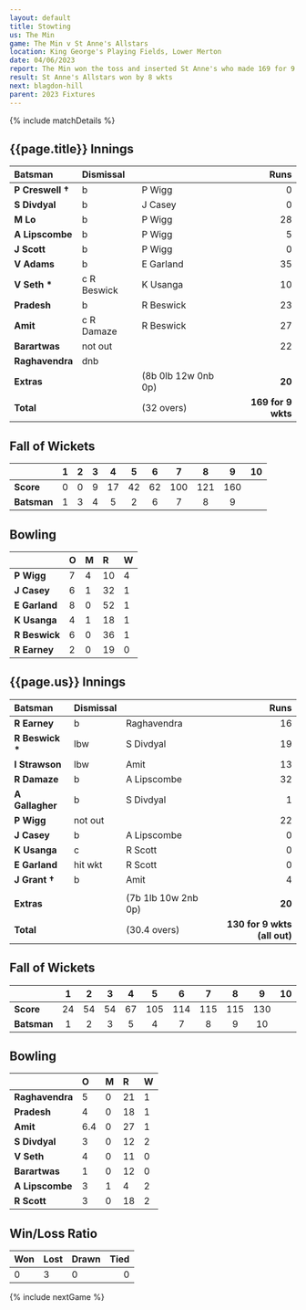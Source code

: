 ```yaml
---
layout: default
title: Stowting
us: The Min
game: The Min v St Anne's Allstars 
location: King George's Playing Fields, Lower Merton
date: 04/06/2023
report: The Min won the toss and inserted St Anne's who made 169 for 9 wkts. The Min replied with 130 all out. 
result: St Anne's Allstars won by 8 wkts
next: blagdon-hill
parent: 2023 Fixtures
---
```


{% include matchDetails %}

## {{page.title}} Innings

| Batsman | Dismissal | | Runs |
|:---|:---|---|---:|
| **P Creswell &#8224;** | b | P Wigg | 0 |
| **S Divdyal** | b | J Casey | 0 |
| **M Lo** | b | P Wigg | 28 |
| **A Lipscombe** | b | P Wigg | 5 |
| **J Scott** | b | P Wigg | 0 |
| **V Adams** | b | E Garland | 35 |
| **V Seth &#42;** | c R Beswick | K Usanga | 10 |
| **Pradesh** | b | R Beswick | 23 |
| **Amit** | c R Damaze | R Beswick | 27 |
| **Barartwas** | not out |  | 22 |
| **Raghavendra** | dnb |  |  |
| **Extras** | | (8b 0lb 12w 0nb 0p) | **20** |
| **Total** | | (32 overs) | **169 for 9 wkts** |

## Fall of Wickets

| | 1 | 2 | 3 | 4 | 5 | 6 | 7 | 8 | 9 | 10 |
|---|:---:|:---:|:---:|:---:|:---:|:---:|:---:|:---:|:---:|:---:|
| **Score** | 0 | 0 | 9 | 17 | 42 | 62 | 100 | 121 | 160 |  | 
| **Batsman** | 1  | 3  | 4  | 5  | 2  |  6 | 7  |  8 | 9 |  | 

## Bowling

| | O | M | R | W |
|---|:---|:---|:---|:---|
| **P Wigg** | 7 | 4 | 10 | 4 |
| **J Casey** | 6 | 1 | 32 | 1 |
| **E Garland** | 8 | 0 | 52 | 1 |
| **K Usanga** | 4 | 1 | 18 | 1 |
| **R Beswick** | 6 | 0 | 36 | 1 |
| **R Earney** | 2 | 0 | 19 | 0 |

## {{page.us}} Innings

| Batsman | Dismissal | | Runs |
|:---|:---|---|---:|
| **R Earney** | b | Raghavendra | 16 |
| **R Beswick &#42;** | lbw | S Divdyal | 19 |
| **I Strawson** | lbw | Amit | 13 |
| **R Damaze** | b | A Lipscombe | 32 |
| **A Gallagher** | b | S Divdyal| 1 |
| **P Wigg** | not out |  | 22 |
| **J Casey** | b | A Lipscombe | 0 |
| **K Usanga** | c | R Scott | 0 |
| **E Garland** | hit wkt | R Scott | 0 |
| **J Grant &#8224;** | b | Amit | 4 |
| | | | |
| **Extras** | | (7b 1lb 10w 2nb 0p) | **20** |
| **Total** | | (30.4 overs) | **130 for 9 wkts (all out)** |

## Fall of Wickets

| | 1 | 2 | 3 | 4 | 5 | 6 | 7 | 8 | 9 | 10 |
|---|:---:|:---:|:---:|:---:|:---:|:---:|:---:|:---:|:---:|:---:|
| **Score** | 24 | 54 | 54 | 67 | 105 | 114 | 115 | 115 | 130 |  |
| **Batsman** | 1 | 2 | 3 | 5 | 4 | 7 | 8 | 9 | 10 |  | 

## Bowling

| | O | M | R | W |
|---|:---|:---|:---|:---|
| **Raghavendra** | 5 | 0 | 21 | 1 |
| **Pradesh** | 4 | 0 | 18 | 1 |
| **Amit** | 6.4 | 0 | 27 | 1 |
| **S Divdyal** | 3 | 0 | 12 | 2 |
| **V Seth** | 4 | 0 | 11 | 0 |
| **Barartwas** | 1 | 0 | 12 | 0 |
| **A Lipscombe** | 3 | 1 | 4 | 2 |
| **R Scott** | 3 | 0 | 18 | 2 |

## Win/Loss Ratio

| Won | Lost | Drawn | Tied |
|:---|:---|:---|---:|
| 0 | 3 | 0 | 0 |

{% include nextGame %}
